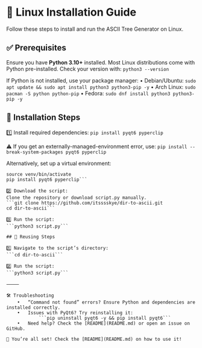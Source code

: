 # 🐧 Linux Installation Guide  

Follow these steps to install and run the ASCII Tree Generator on Linux.  

## ✅ Prerequisites  

Ensure you have **Python 3.10+** installed. Most Linux distributions come with Python pre-installed. Check your version with:
```python3 --version```

If Python is not installed, use your package manager:
	•	Debian/Ubuntu:
            ```sudo apt update && sudo apt install python3 python3-pip -y```
	•	Arch Linux:
            ```sudo pacman -S python python-pip```
	•	Fedora:
            ```sudo dnf install python3 python3-pip -y```

## 🔧 Installation Steps

1️⃣ Install required dependencies:
```pip install pyqt6 pyperclip```

⚠️ If you get an externally-managed-environment error, use:
```pip install --break-system-packages pyqt6 pyperclip```

Alternatively, set up a virtual environment:
```python3 -m venv venv
source venv/bin/activate
pip install pyqt6 pyperclip```

2️⃣ Download the script:
Clone the repository or download script.py manually.
```git clone https://github.com/itsssskye/dir-to-ascii.git
cd dir-to-ascii```

3️⃣ Run the script:
```python3 script.py```

## 🔄 Reusing Steps

1️⃣ Navigate to the script’s directory:
```cd dir-to-ascii```

2️⃣ Run the script:
```python3 script.py```

⸻

🛠 Troubleshooting
	•	“Command not found” errors? Ensure Python and dependencies are installed correctly.
	•	Issues with PyQt6? Try reinstalling it:
            ```pip uninstall pyqt6 -y && pip install pyqt6```
	•	Need help? Check the [README](README.md) or open an issue on GitHub.

🎉 You’re all set! Check the [README](README.md) on how to use it!